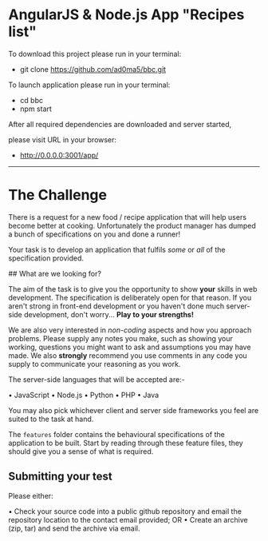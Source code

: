 # AngularJS & Node.js App "Recipes list"

To download this project please run in your terminal:

* git clone https://github.com/ad0ma5/bbc.git

To launch application please run in your terminal:

* cd bbc
* npm start

After all required dependencies are downloaded and server started,

please visit URL in your browser:

* http://0.0.0.0:3001/app/

-------------------------------------------------------------------
# The Challenge

There is a request for a new food / recipe application that will help users become better at cooking. Unfortunately the product manager has dumped a bunch of specifications on you and done a runner!

Your task is to develop an application that fulfils _some_ or _all_ of the specification provided.

## What are we looking for?

The aim of the task is to give you the opportunity to show **your** skills in web development. The specification is deliberately open for that reason. If you aren't strong in front-end development or you haven't done much server-side development, don't worry... **Play to your strengths!**

We are also very interested in _non-coding_ aspects and how you approach problems. Please supply any notes you make, such as showing your working, questions you might want to ask and assumptions you may have made. We also **strongly** recommend you use comments in any code you supply to communicate your reasoning as you work.

The server-side languages that will be accepted are:-

• JavaScript
• Node.js
• Python
• PHP
• Java

You may also pick whichever client and server side frameworks you feel are suited to the task at hand.

The `features` folder contains the behavioural specifications of the application to be built. Start by reading through these feature files, they should give you a sense of what is required.

## Submitting your test

Please either:

• Check your source code into a public github repository and email the repository location to the contact email provided; OR
• Create an archive (zip, tar) and send the archive via email.


